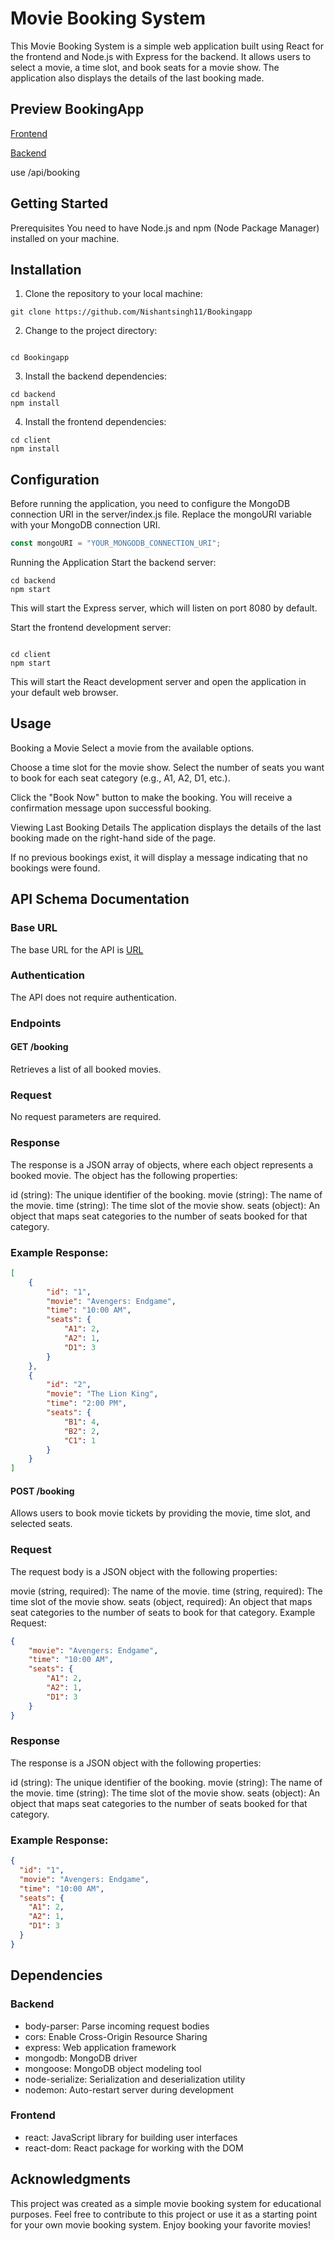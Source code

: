 # Movie Booking System
This Movie Booking System is a simple web application built using React for the frontend and Node.js with Express for the backend. It allows users to select a movie, a time slot, and book seats for a movie show. The application also displays the details of the last booking made.

## Preview BookingApp 
 [Frontend](https://6505401f90e9f36343c200fe--relaxed-biscochitos-28660f.netlify.app/)

 
 [Backend](https://bokking-app.onrender.com)
 
  use /api/booking

## Getting Started
Prerequisites
You need to have Node.js and npm (Node Package Manager) installed on your machine.

## Installation
1. Clone the repository to your local machine:

```shell
git clone https://github.com/Nishantsingh11/Bookingapp
```
2. Change to the project directory:

```shell

cd Bookingapp
```
3. Install the backend dependencies:

```shell
cd backend
npm install
```
4. Install the frontend dependencies:

```shell
cd client
npm install
```
## Configuration
Before running the application, you need to configure the MongoDB connection URI in the server/index.js file. Replace the mongoURI variable with your MongoDB connection URI.

```javascript
const mongoURI = "YOUR_MONGODB_CONNECTION_URI";
```
Running the Application
Start the backend server:

```shell
cd backend
npm start
```
This will start the Express server, which will listen on port 8080 by default.

Start the frontend development server:
```shell

cd client
npm start
```
This will start the React development server and open the application in your default web browser.

## Usage
Booking a Movie
Select a movie from the available options.

Choose a time slot for the movie show. Select the number of seats you want to book for each seat category (e.g., A1, A2, D1, etc.).

Click the "Book Now" button to make the booking. You will receive a confirmation message upon successful booking.

Viewing Last Booking Details
The application displays the details of the last booking made on the right-hand side of the page.

If no previous bookings exist, it will display a message indicating that no bookings were found.

## API Schema Documentation
### Base URL
The base URL for the API is [URL](https://6505401f90e9f36343c200fe--relaxed-biscochitos-28660f.netlify.app/)

### Authentication
The API does not require authentication.

### Endpoints
#### GET /booking
Retrieves a list of all booked movies.

### Request
No request parameters are required.

### Response
The response is a JSON array of objects, where each object represents a booked movie. The object has the following properties:

id (string): The unique identifier of the booking.
movie (string): The name of the movie.
time (string): The time slot of the movie show.
seats (object): An object that maps seat categories to the number of seats booked for that category.
### Example Response:

```json
[
    {
        "id": "1",
        "movie": "Avengers: Endgame",
        "time": "10:00 AM",
        "seats": {
            "A1": 2,
            "A2": 1,
            "D1": 3
        }
    },
    {
        "id": "2",
        "movie": "The Lion King",
        "time": "2:00 PM",
        "seats": {
            "B1": 4,
            "B2": 2,
            "C1": 1
        }
    }
]
```

#### POST /booking
Allows users to book movie tickets by providing the movie, time slot, and selected seats.

### Request
The request body is a JSON object with the following properties:

movie (string, required): The name of the movie.
time (string, required): The time slot of the movie show.
seats (object, required): An object that maps seat categories to the number of seats to book for that category.
Example Request:

```json
{
    "movie": "Avengers: Endgame",
    "time": "10:00 AM",
    "seats": {
        "A1": 2,
        "A2": 1,
        "D1": 3
    }
}
```

### Response
The response is a JSON object with the following properties:

id (string): The unique identifier of the booking.
movie (string): The name of the movie.
time (string): The time slot of the movie show.
seats (object): An object that maps seat categories to the number of seats booked for that category.
### Example Response:

```json
{
  "id": "1",
  "movie": "Avengers: Endgame",
  "time": "10:00 AM",
  "seats": {
    "A1": 2,
    "A2": 1,
    "D1": 3
  }
}
```
## Dependencies
### Backend
- body-parser: Parse incoming request bodies
- cors: Enable Cross-Origin Resource Sharing
- express: Web application framework
- mongodb: MongoDB driver
- mongoose: MongoDB object modeling tool
- node-serialize: Serialization and deserialization utility
- nodemon: Auto-restart server during development
### Frontend
- react: JavaScript library for building user interfaces
- react-dom: React package for working with the DOM

## Acknowledgments
This project was created as a simple movie booking system for educational purposes. Feel free to contribute to this project or use it as a starting point for your own movie booking system. Enjoy booking your favorite movies!
